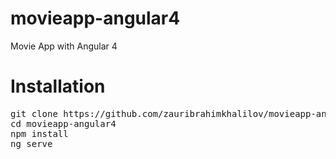 # movieapp-angular4
Movie App with Angular 4

# Installation

<pre>
git clone https://github.com/zauribrahimkhalilov/movieapp-angular4.git
cd movieapp-angular4
npm install
ng serve
</pre>
